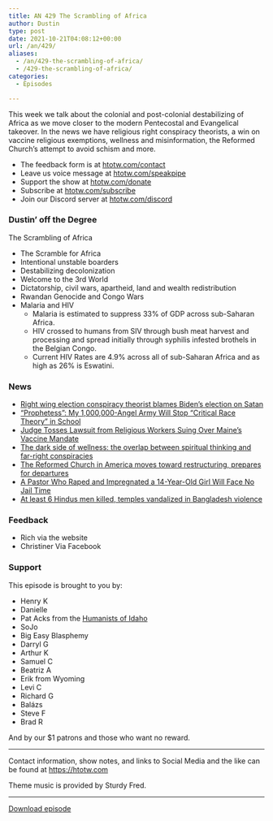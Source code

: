 ```yaml
---
title: AN 429 The Scrambling of Africa
author: Dustin
type: post
date: 2021-10-21T04:08:12+00:00
url: /an/429/
aliases:
  - /an/429-the-scrambling-of-africa/
  - /429-the-scrambling-of-africa/
categories:
  - Episodes

---
```

<div id="buzzsprout-player-10552680"></div><script src="https://www.buzzsprout.com/1983601/10552680-429-the-scrambling-of-africa.js?container_id=buzzsprout-player-10552680&player=small" type="text/javascript" charset="utf-8"></script>

This week we talk about the colonial and post-colonial destabilizing of Africa as we move closer to the modern Pentecostal and Evangelical takeover. In the news we have religious right conspiracy theorists, a win on vaccine religious exemptions, wellness and misinformation, the Reformed Church’s attempt to avoid schism and more.

<!--more-->

 * The feedback form is at [htotw.com/contact][1]
 * Leave us voice message at [htotw.com/speakpipe][2]
 * Support the show at [htotw.com/donate][3]
 * Subscribe at [htotw.com/subscribe][4]
 * Join our Discord server at [htotw.com/discord][5]

### Dustin&#8217; off the Degree

The Scrambling of Africa

  * The Scramble for Africa
  * Intentional unstable boarders
  * Destabilizing decolonization
  * Welcome to the 3rd World
  * Dictatorship, civil wars, apartheid, land and wealth redistribution
  * Rwandan Genocide and Congo Wars
  * Malaria and HIV 
      * Malaria is estimated to suppress 33% of GDP across sub-Saharan Africa.
      * HIV crossed to humans from SIV through bush meat harvest and processing and spread initially through syphilis infested brothels in the Belgian Congo.
      * Current HIV Rates are 4.9% across all of sub-Saharan Africa and as high as 26% is Eswatini.

### News

  * [Right wing election conspiracy theorist blames Biden’s election on Satan][6]
  * [“Prophetess”: My 1,000,000-Angel Army Will Stop “Critical Race Theory” in School][7]
  * [Judge Tosses Lawsuit from Religious Workers Suing Over Maine’s Vaccine Mandate][8]
  * [The dark side of wellness: the overlap between spiritual thinking and far-right conspiracies][9]
  * [The Reformed Church in America moves toward restructuring, prepares for departures][10]
  * [A Pastor Who Raped and Impregnated a 14-Year-Old Girl Will Face No Jail Time][11]
  * [At least 6 Hindus men killed, temples vandalized in Bangladesh violence][12]

### Feedback

  * Rich via the website
  * Christiner Via Facebook

### Support

This episode is brought to you by:

  * Henry K
  * Danielle
  * Pat Acks from the [Humanists of Idaho][13]
  * SoJo
  * Big Easy Blasphemy
  * Darryl G
  * Arthur K
  * Samuel C
  * Beatriz A
  * Erik from Wyoming
  * Levi C
  * Richard G
  * Balázs
  * Steve F
  * Brad R

And by our $1 patrons and those who want no reward.

* * *

Contact information, show notes, and links to Social Media and the like can be found at <https://htotw.com>

Theme music is provided by Sturdy Fred.

* * *

<a href="https://dts.podtrac.com/redirect.mp3/cdn.nomads.studio/file/nsp-media/atheist_nomads_429.mp3" target="_blank" rel="noopener">Download episode</a>

 [1]: https://htotw.com/contact
 [2]: https://htotw.com/speakpike
 [3]: https://htotw.com/donate
 [4]: https://htotw.com/subscribe
 [5]: https://htotw.com/discord
 [6]: https://www.rightwingwatch.org/post/election-conspiracy-theorist-eric-metaxas-says-bidens-election-was-a-satanic-usurpation/
 [7]: https://friendlyatheist.patheos.com/2021/10/16/prophetess-my-1000000-angel-army-will-stop-critical-race-theory-in-school/
 [8]: https://friendlyatheist.patheos.com/2021/10/16/judge-tosses-lawsuit-from-religious-workers-suing-over-maines-vaccine-mandate/
 [9]: https://www.theguardian.com/lifeandstyle/2021/oct/17/eva-wiseman-conspirituality-the-dark-side-of-wellness-how-it-all-got-so-toxic
 [10]: https://religionnews.com/2021/10/17/reformed-church-in-america-moves-toward-restructuring-prepares-for-departures/
 [11]: https://friendlyatheist.patheos.com/2021/10/18/a-pastor-who-raped-and-impregnated-a-14-year-old-girl-will-face-no-jail-time/
 [12]: https://www.aljazeera.com/news/2021/10/18/bangladesh-hindus-men-killed-temples-vandalised-religious-violence
 [13]: https://www.humanistsofidaho.org/